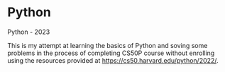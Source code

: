 # Python
Python - 2023 

This is my attempt at learning the basics of Python and soving some problems in the process of completing CS50P course without enrolling using the resources provided at https://cs50.harvard.edu/python/2022/.
